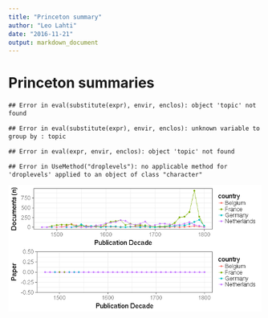 ```yaml
---
title: "Princeton summary"
author: "Leo Lahti"
date: "2016-11-21"
output: markdown_document
---
```


# Princeton summaries




```
## Error in eval(substitute(expr), envir, enclos): object 'topic' not found
```

```
## Error in eval(substitute(expr), envir, enclos): unknown variable to group by : topic
```

```
## Error in eval(expr, envir, enclos): object 'topic' not found
```



```
## Error in UseMethod("droplevels"): no applicable method for 'droplevels' applied to an object of class "character"
```

![plot of chunk princeton2](figure/princeton2-1.png)


